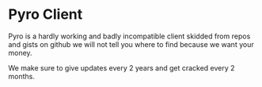 # Pyro Client

Pyro is a hardly working and badly incompatible client skidded from repos and gists on github we will not tell you where to find because we want your money.

We make sure to give updates every 2 years and get cracked every 2 months.
